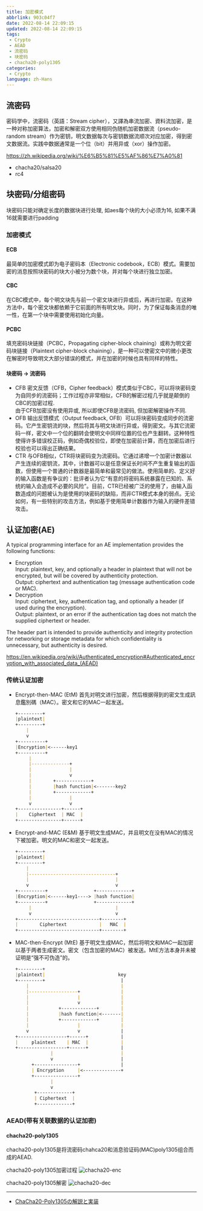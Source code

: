 ```yaml
---
title: 加密模式
abbrlink: 903c04f7
date: 2022-08-14 22:09:15
updated: 2022-08-14 22:09:15
tags:
 - Crypto
 - AEAD
 - 流密码
 - 块密码
 - chacha20-poly1305
categories:
 - Crypto
language: zh-Hans
---
```


## 流密码

密码学中，流密码（英語：Stream cipher），又譯為串流加密、資料流加密，是一种对称加密算法，加密和解密双方使用相同伪随机加密数据流（pseudo-random stream）作为密钥，明文数据每次与密钥数据流顺次对应加密，得到密文数据流。实践中数据通常是一个位（bit）并用异或（xor）操作加密。

<https://zh.wikipedia.org/wiki/%E6%B5%81%E5%AF%86%E7%A0%81>

- chacha20/salsa20
- rc4

## 块密码/分组密码

块密码只能对确定长度的数据块进行处理, 如aes每个块的大小必须为16, 如果不满16就需要进行padding

### 加密模式

#### ECB

最简单的加密模式即为电子密码本（Electronic codebook，ECB）模式。需要加密的消息按照块密码的块大小被分为数个块，并对每个块进行独立加密。

#### CBC

在CBC模式中，每个明文块先与前一个密文块进行异或后，再进行加密。在这种方法中，每个密文块都依赖于它前面的所有明文块。同时，为了保证每条消息的唯一性，在第一个块中需要使用初始化向量。

#### PCBC

填充密码块链接（PCBC，Propagating cipher-block chaining）或称为明文密码块链接（Plaintext cipher-block chaining），是一种可以使密文中的微小更改在解密时导致明文大部分错误的模式，并在加密的时候也具有同样的特性。
<!--more-->
#### 块密码 -> 流密码

- CFB
    密文反馈（CFB，Cipher feedback）模式类似于CBC，可以将块密码变为自同步的流密码；工作过程亦非常相似，CFB的解密过程几乎就是颠倒的CBC的加密过程.  
    由于CFB加密没有使用异或, 所以即使CFB是流密码, 但加密解密操作不同.
- OFB
    输出反馈模式（Output feedback, OFB）可以将块密码变成同步的流密码。它产生密钥流的块，然后将其与明文块进行异或，得到密文。与其它流密码一样，密文中一个位的翻转会使明文中同样位置的位也产生翻转。这种特性使得许多错误校正码，例如奇偶校验位，即使在加密前计算，而在加密后进行校验也可以得出正确结果。
- CTR
    与OFB相似，CTR将块密码变为流密码。它通过递增一个加密计数器以产生连续的密钥流，其中，计数器可以是任意保证长时间不产生重复输出的函数，但使用一个普通的计数器是最简单和最常见的做法。使用简单的、定义好的输入函数是有争议的：批评者认为它“有意的将密码系统暴露在已知的、系统的输入会造成不必要的风险”。目前，CTR已经被广泛的使用了，由输入函数造成的问题被认为是使用的块密码的缺陷，而非CTR模式本身的弱点。无论如何，有一些特别的攻击方法，例如基于使用简单计数器作为输入的硬件差错攻击。

## 认证加密(AE)

A typical programming interface for an AE implementation provides the following functions:

- Encryption  
    Input: plaintext, key, and optionally a header in plaintext that will not be encrypted, but will be covered by authenticity protection.  
    Output: ciphertext and authentication tag (message authentication code or MAC).
- Decryption  
    Input: ciphertext, key, authentication tag, and optionally a header (if used during the encryption).  
    Output: plaintext, or an error if the authentication tag does not match the supplied ciphertext or header.

The header part is intended to provide authenticity and integrity protection for networking or storage metadata for which confidentiality is unnecessary, but authenticity is desired.

<https://en.wikipedia.org/wiki/Authenticated_encryption#Authenticated_encryption_with_associated_data_(AEAD)>

### 传统认证加密

- Encrypt-then-MAC (EtM)
    首先对明文进行加密，然后根据得到的密文生成訊息鑑別碼（MAC）。密文和它的MAC一起发送。

    ```md
    +---------+
    |plaintext|
    +---------+
        |
        v
    +----------+
    |Encryption|<------key1
    +----------+
         |
         |--------------+
         |              |
         |              v
         |        +-------------+
         |        |hash function|<-------key2
         |        +-------------+
         |              |
         v              v
    +----------------+------+
    |    Ciphertext  | MAC  |
    +----------------+------+
    ```

- Encrypt-and-MAC (E&M)
    基于明文生成MAC，并且明文在没有MAC的情况下被加密。明文的MAC和密文一起发送。

    ```md
    +---------+
    |plaintext|
    +---------+
        |
        |--------------------------------+
        |                                |
        v                                v
    +----------+                 +-------------+
    |Encryption|<------key1----> |hash function|
    +----------+                 +-------------+
         |                               |
         v                               v
    +------------------------------+--------+
    |        Ciphertext            |   MAC  |
    +------------------------------+--------+
    ```

- MAC-then-Encrypt (MtE)
    基于明文生成MAC，然后将明文和MAC一起加密以基于两者生成密文。密文（包含加密的MAC）被发送。MtE方法本身并未被证明是“强不可伪造”的。

    ```md
    +---------+
    |plaintext|                           key
    +---------+                            |
        |                                  |
        |------------------+               |
        |                  |               |
        |                  v               |
        |           +-------------+        |
        |           |hash function|<-------|
        |           +-------------+        |
        |                  |               |
        v                  v               |
    +------------------+------+            |
    |     plaintext    | MAC  |            |
    +------------------+------+            |
                 |                         |
                 v                         |
          +----------------+               |
          | Encryption     |<--------------+
          +----------------+
                 |
                 v
           +-------------+
           | Ciphertext  |
           +-------------+
    ```

### AEAD(带有关联数据的认证加密)

#### chacha20-poly1305

chacha20-poly1305是将流密码chahca20和消息验证码(MAC)poly1305组合而成的AEAD.  

chacha20-poly1305加密过程
![chacha20-enc](images/903c04f7/chacha20poly1305-enc.png)

chacha20-poly1305解密
![chacha20-dec](images/903c04f7/chacha20poly1305-dec.png)

***

- [ChaCha20-Poly1305の解説と実装](https://tex2e.github.io/blog/crypto/chacha20poly1305)
